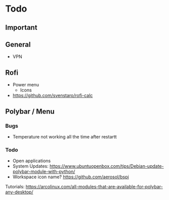 # Todo

## Important

## General

+ VPN

## Rofi

+ Power menu
	- Icons
+ https://github.com/svenstaro/rofi-calc

## Polybar / Menu

### Bugs

+ Temperature not working all the time after restartt

### Todo

+ Open applications
+ System Updates: https://www.ubuntuopenbox.com/tips/Debian-update-polybar-module-with-python/
+ Workspace icon name? https://github.com/aerosol/bspi

Tutorials: https://arcolinux.com/all-modules-that-are-available-for-polybar-any-desktop/
